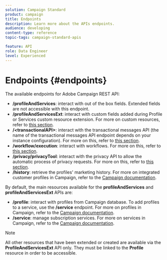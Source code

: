 ```yaml
---
solution: Campaign Standard
product: campaign
title: Endpoints
description: Learn more about the APIs endpoints.
audience: developing
content-type: reference
topic-tags: campaign-standard-apis

feature: API
role: Data Engineer
level: Experienced
---
```


# Endpoints {#endpoints}

The available endpoints for Adobe Campaign REST API:

* **/profileAndServices**: interact with out of the box fields. Extended fields are not accessible with this endpoint.
* **/profileAndServicesExt**: interact with custom fields added during Profile or Services custom resource extension. For more on custom resources, refer to [this section](../../api/using/custom-resources.md).
* **/&lt;transactionalAPI&gt;**: interact with the transactional messages API (the name of the transactional messages API endpoint depends on your instance configuration). For more on this, refer to [this section](../../api/using/managing-transactional-messages.md).
* **/workflow/execution**: interact with workflows. For more on this, refer to [this section](../../api/using/controlling-a-workflow.md).
* **/privacy/privacyTool**: interact with the privacy API to allow the automatic process of privacy requests. For more on this, refer to [this section](../../api/using/creating-a-privacy-request.md).
* **/history**: retrieve the profiles' marketing history. For more on integrated customer profiles in Campaign, refer to the [Campaign documentation](https://helpx.adobe.com/campaign/standard/audiences/using/integrated-customer-profile.html).

By default, the main resources available for the **profileAndServices** and **profileAndServicesExt** APIs are:

* **/profile**: interact with profiles from Campaign database. To add profiles to a service, use the **/service** endpoint. For more on profiles in Campaign, refer to the [Campaign documentation](https://helpx.adobe.com/campaign/standard/audiences/using/about-profiles.html).
* **/service**: manage subscription services. For more on services in Campaign, refer to the [Campaign documentation](https://helpx.adobe.com/campaign/standard/audiences/using/creating-a-service.html).

>[!NOTE]
>
>All other resources that have been extended or created are available via the **ProfileAndServicesExt** API only. They must be linked to the **Profile** resource in order to be accessible.
